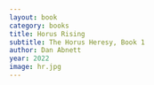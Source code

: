 ```yaml
---
layout: book
category: books
title: Horus Rising
subtitle: The Horus Heresy, Book 1
author: Dan Abnett
year: 2022
image: hr.jpg
---
```

